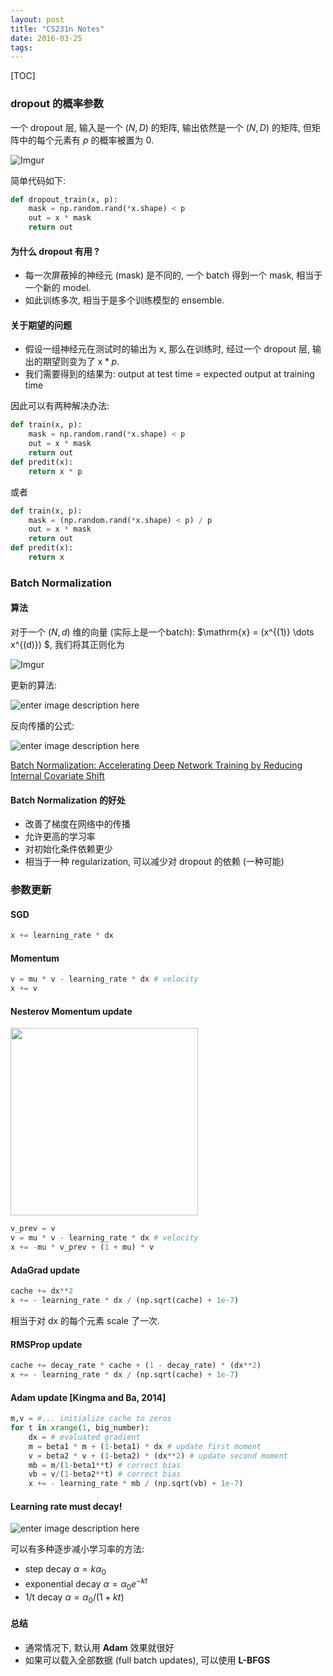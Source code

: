 ```yaml
---
layout: post
title: "CS231n Notes"
date: 2016-03-25 
tags:
---
```


[TOC]

### dropout 的概率参数

一个 dropout 层, 输入是一个 $(N, D)$ 的矩阵, 输出依然是一个 $(N, D)$ 的矩阵, 但矩阵中的每个元素有 $p$ 的概率被置为 0.

![Imgur](http://i.imgur.com/PZLLRFw.png?1)

简单代码如下:

```python
def dropout_train(x, p):
	mask = np.random.rand(*x.shape) < p
	out = x * mask
	return out
```

#### 为什么 dropout 有用 ?

- 每一次屏蔽掉的神经元 (mask) 是不同的, 一个 batch 得到一个 mask, 相当于一个新的 model.
- 如此训练多次, 相当于是多个训练模型的 ensemble. 

#### 关于期望的问题

- 假设一组神经元在测试时的输出为 $\mathrm{x}$, 那么在训练时, 经过一个 dropout 层, 输出的期望则变为了 $\mathrm{x} * p$.
- 我们需要得到的结果为:
  output at test time = expected output at training time 

因此可以有两种解决办法:
 
```python
def train(x, p):
	mask = np.random.rand(*x.shape) < p
	out = x * mask
	return out
def predit(x):
	return x * p
```

或者

```python
def train(x, p):
	mask = (np.random.rand(*x.shape) < p) / p
	out = x * mask
	return out
def predit(x):
	return x
```

### Batch Normalization

#### 算法
对于一个 $(N, d)$ 维的向量 (实际上是一个batch): $\mathrm{x} = (x^{(1)} \dots x^{(d)}) $, 我们将其正则化为 

![Imgur](http://i.imgur.com/jMTbqM2.png)

更新的算法:

![enter image description here](http://i.imgur.com/V1C8e9x.png)

反向传播的公式:

![enter image description here](http://i.imgur.com/549FZ22.png)

[Batch Normalization: Accelerating Deep Network Training by  Reducing Internal Covariate Shift](http://arxiv.org/pdf/1502.03167v3.pdf)

#### Batch Normalization 的好处
- 改善了梯度在网络中的传播
- 允许更高的学习率
- 对初始化条件依赖更少
- 相当于一种 regularization, 可以减少对 dropout 的依赖 (一种可能)

### 参数更新

#### SGD

```python
x += learning_rate * dx
```

#### Momentum

```python
v = mu * v - learning_rate * dx # velocity
x += v
```

#### Nesterov Momentum update

<img src="http://i.imgur.com/ELQpjhF.png" width="300px">

```python
v_prev = v
v = mu * v - learning_rate * dx # velocity
x += -mu * v_prev + (1 + mu) * v
```

#### AdaGrad update

```python
cache += dx**2
x += - learning_rate * dx / (np.sqrt(cache) + 1e-7)
```
相当于对 dx 的每个元素 scale 了一次.

#### RMSProp update

```python
cache += decay_rate * cache + (1 - decay_rate) * (dx**2)
x += - learning_rate * dx / (np.sqrt(cache) + 1e-7)
```

#### Adam update [Kingma and Ba, 2014]

```python
m,v = #... initialize cache to zeros
for t in xrange(1, big_number):
	dx = # evaluated gradient
	m = beta1 * m + (1-beta1) * dx # update first moment
	v = beta2 * v + (1-beta2) * (dx**2) # update second moment
	mb = m/(1-beta1**t) # correct bias
	vb = v/(1-beta2**t) # correct bias
	x += - learning_rate * mb / (np.sqrt(vb) + 1e-7)

```

#### Learning rate must decay!

![enter image description here](http://i.imgur.com/O5LqWSJ.png)

可以有多种逐步减小学习率的方法:

- step decay
  $\alpha = k \alpha_0$
- exponential decay
  $\alpha = \alpha_0e^{-kt}$
- 1/t decay
  $\alpha = \alpha_0 / (1 + kt)$

#### 总结

- 通常情况下, 默认用 **Adam** 效果就很好
- 如果可以载入全部数据 (full batch updates), 可以使用 **L-BFGS**